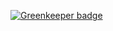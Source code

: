 

[![Greenkeeper badge](https://badges.greenkeeper.io/onehilltech/blueprint-firebase-messaging.svg)](https://greenkeeper.io/)